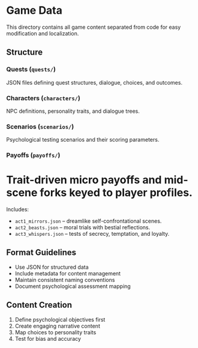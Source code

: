 # Game Data

This directory contains all game content separated from code for easy modification and localization.

## Structure

### Quests (`quests/`)
JSON files defining quest structures, dialogue, choices, and outcomes.

### Characters (`characters/`)
NPC definitions, personality traits, and dialogue trees.

### Scenarios (`scenarios/`)
Psychological testing scenarios and their scoring parameters.


### Payoffs (`payoffs/`)
Trait-driven micro payoffs and mid-scene forks keyed to player profiles.
=======
Includes:
- `act1_mirrors.json` – dreamlike self-confrontational scenes.
- `act2_beasts.json` – moral trials with bestial reflections.
- `act3_whispers.json` – tests of secrecy, temptation, and loyalty.


## Format Guidelines
- Use JSON for structured data
- Include metadata for content management
- Maintain consistent naming conventions
- Document psychological assessment mapping

## Content Creation
1. Define psychological objectives first
2. Create engaging narrative content
3. Map choices to personality traits
4. Test for bias and accuracy

